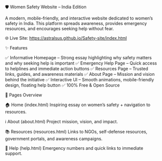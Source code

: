 🛡️ Women Safety Website – India Edition

A modern, mobile-friendly, and interactive website dedicated to women’s safety in India.
This platform spreads awareness, provides emergency resources, and encourages seeking help without fear.

🌐 Live Site: https://astralsus.github.io/Safety-site/index.html

✨ Features

✅ Informative Homepage – Strong essay highlighting why safety matters and why seeking help is important
✅ Emergency Help Page – Quick access to helplines and immediate action buttons
✅ Resources Page – Trusted links, guides, and awareness materials
✅ About Page – Mission and vision behind the initiative
✅ Interactive UI – Smooth animations, mobile-friendly design, floating help button
✅ 100% Free & Open Source

📖 Pages Overview

🏠 Home (index.html)
Inspiring essay on women’s safety + navigation to resources.

ℹ️ About (about.html)
Project mission, vision, and impact.

📚 Resources (resources.html)
Links to NGOs, self-defense resources, government portals, and awareness campaigns.

🚨 Help (help.html)
Emergency numbers and quick links to immediate support.
